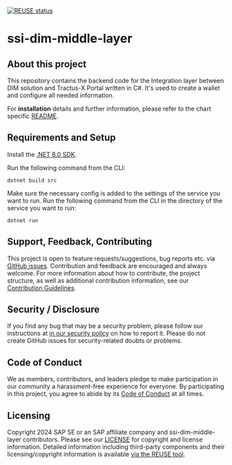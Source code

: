 [![REUSE status](https://api.reuse.software/badge/github.com/SAP/ssi-dim-middle-layer)](https://api.reuse.software/info/github.com/SAP/ssi-dim-middle-layer)

# ssi-dim-middle-layer

## About this project

This repository contains the backend code for the Integration layer between DIM solution and Tractus-X Portal written in C#. It's used to create a wallet and configure all needed information.

For **installation** details and further information, please refer to the chart specific [README](./charts/dim/README.md).

## Requirements and Setup

Install the [.NET 8.0 SDK](https://www.microsoft.com/net/download).

Run the following command from the CLI:

```console
dotnet build src
```

Make sure the necessary config is added to the settings of the service you want to run.
Run the following command from the CLI in the directory of the service you want to run:

```console
dotnet run
```

## Support, Feedback, Contributing

This project is open to feature requests/suggestions, bug reports etc. via [GitHub issues](https://github.com/SAP/ssi-dim-middle-layer/issues). Contribution and feedback are encouraged and always welcome. For more information about how to contribute, the project structure, as well as additional contribution information, see our [Contribution Guidelines](CONTRIBUTING.md).

## Security / Disclosure
If you find any bug that may be a security problem, please follow our instructions at [in our security policy](https://github.com/SAP/ssi-dim-middle-layer/security/policy) on how to report it. Please do not create GitHub issues for security-related doubts or problems.

## Code of Conduct

We as members, contributors, and leaders pledge to make participation in our community a harassment-free experience for everyone. By participating in this project, you agree to abide by its [Code of Conduct](https://github.com/SAP/.github/blob/main/CODE_OF_CONDUCT.md) at all times.

## Licensing

Copyright 2024 SAP SE or an SAP affiliate company and ssi-dim-middle-layer contributors. Please see our [LICENSE](LICENSE) for copyright and license information. Detailed information including third-party components and their licensing/copyright information is available [via the REUSE tool](https://api.reuse.software/info/github.com/SAP/ssi-dim-middle-layer).
